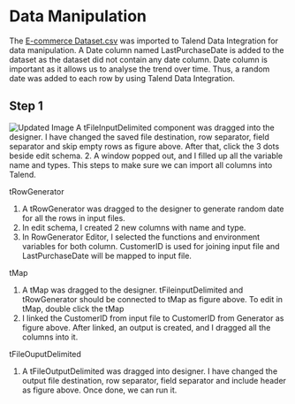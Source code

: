 # Data Manipulation
The [E-commerce Dataset.csv](https://github.com/weilai0807/WQD7005_AA1/blob/main/Dataset/E%20Commerce%20Dataset.csv) was imported to Talend Data Integration for data manipulation. A Date column named LastPurchaseDate is added to the dataset as the dataset did not contain any date column. Date column is important as it allows us to analyse the trend over time. Thus, a random date was added to each row by using Talend Data Integration.

## Step 1
![Updated Image](https://github.com/username/repository/blob/main/path/to/new_image.png)
A tFileInputDelimited component was dragged into the designer. I have changed the saved file destination, row separator, field separator and skip empty rows as figure above. After that, click the 3 dots beside edit schema.
2. A window popped out, and I filled up all the variable name and types. This steps to make sure we can import all columns into Talend. 

tRowGenerator	 
1. A tRowGenerator was dragged to the designer to generate random date for all the rows in input files. 
2. In edit schema, I created 2 new columns with name and type.
3. In RowGenerator Editor, I selected the functions and environment variables for both column. CustomerID is used for joining input file and LastPurchaseDate will be mapped to input file.

tMap	 
1. A tMap was dragged to the designer. tFileinputDelimited and tRowGenerator should be connected to tMap as figure above. To edit in tMap, double click the tMap
2. I linked the CustomerID from input file to CustomerID from Generator as figure above. After linked, an output is created, and I dragged all the columns into it. 

tFileOuputDelimited	 
1. A tFileOutputDelimited was dragged into designer. I have changed the output file destination, row separator, field separator and include header as figure above. Once done, we can run it.
